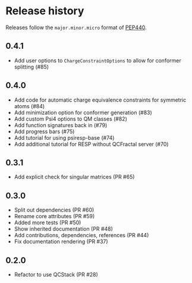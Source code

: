 # Release history

Releases follow the `major.minor.micro` format of [PEP440](https://www.python.org/dev/peps/pep-0440/#final-releases).

## 0.4.1
- Add user options to `ChargeConstraintOptions` to allow for conformer splitting (#85)
## 0.4.0

- Add code for automatic charge equivalence constraints for symmetric atoms (#84)
- Add minimization option for conformer generation (#83)
- Add custom Psi4 options to QM classes (#82)
- Add function signatures back in (#79)
- Add progress bars (#75)
- Add tutorial for using psiresp-base (#74)
- Add additional tutorial for RESP without QCFractal server (#70)

## 0.3.1
-  Add explicit check for singular matrices (PR #65)

## 0.3.0

- Split out dependencies (PR #60)
- Rename core attributes (PR #59)
- Added more tests (PR #50)
- Show inherited documentation (PR #48)
- Add contributions, dependencies, references (PR #44)
- Fix documentation rendering (PR #37)

## 0.2.0

- Refactor to use QCStack (PR #28)

